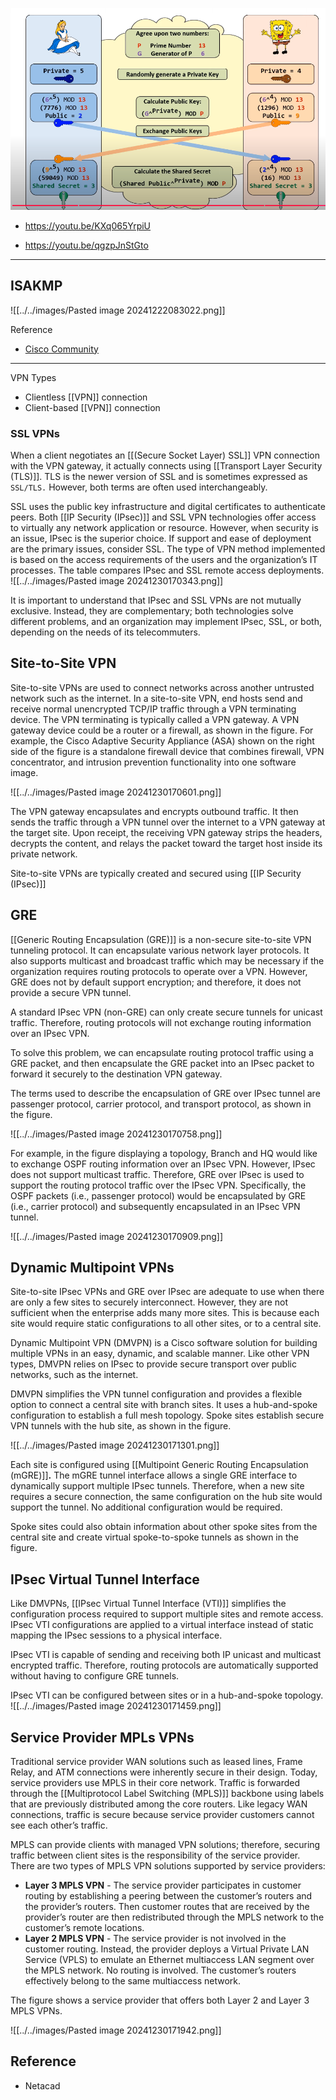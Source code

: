 ![Pasted image 20241206180124.png](../../images/Pasted%20image%2020241206180124.png)
- https://youtu.be/KXq065YrpiU


- https://youtu.be/qgzpJnStGto


---

## ISAKMP 



![[../../images/Pasted image 20241222083022.png]]


Reference
- [Cisco Community](https://community.cisco.com/t5/security-knowledge-base/isakmp/ta-p/3113882)

---

VPN Types
- Clientless [[VPN]] connection
- Client-based [[VPN]] connection


### SSL VPNs
When a client negotiates an [[(Secure Socket Layer) SSL]] VPN connection with the VPN gateway, it actually connects using [[Transport Layer Security (TLS)]]. TLS is the newer version of SSL and is sometimes expressed as` SSL/TLS.` However, both terms are often used interchangeably.

SSL uses the public key infrastructure and digital certificates to authenticate peers. Both [[IP Security (IPsec)]] and SSL VPN technologies offer access to virtually any network application or resource. However, when security is an issue, IPsec is the superior choice. If support and ease of deployment are the primary issues, consider SSL. The type of VPN method implemented is based on the access requirements of the users and the organization’s IT processes. The table compares IPsec and SSL remote access deployments.
![[../../images/Pasted image 20241230170343.png]]

It is important to understand that IPsec and SSL VPNs are not mutually exclusive. Instead, they are complementary; both technologies solve different problems, and an organization may implement IPsec, SSL, or both, depending on the needs of its telecommuters.


## Site-to-Site VPN
Site-to-site VPNs are used to connect networks across another untrusted network such as the internet. In a site-to-site VPN, end hosts send and receive normal unencrypted TCP/IP traffic through a VPN terminating device. The VPN terminating is typically called a VPN gateway. A VPN gateway device could be a router or a firewall, as shown in the figure. For example, the Cisco Adaptive Security Appliance (ASA) shown on the right side of the figure is a standalone firewall device that combines firewall, VPN concentrator, and intrusion prevention functionality into one software image.

![[../../images/Pasted image 20241230170601.png]]

The VPN gateway encapsulates and encrypts outbound traffic. It then sends the traffic through a VPN tunnel over the internet to a VPN gateway at the target site. Upon receipt, the receiving VPN gateway strips the headers, decrypts the content, and relays the packet toward the target host inside its private network.

Site-to-site VPNs are typically created and secured using [[IP Security (IPsec)]]
## GRE 

[[Generic Routing Encapsulation (GRE)]] is a non-secure site-to-site VPN tunneling protocol. It can encapsulate various network layer protocols. It also supports multicast and broadcast traffic which may be necessary if the organization requires routing protocols to operate over a VPN. However, GRE does not by default support encryption; and therefore, it does not provide a secure VPN tunnel.

A standard IPsec VPN (non-GRE) can only create secure tunnels for unicast traffic. Therefore, routing protocols will not exchange routing information over an IPsec VPN.

To solve this problem, we can encapsulate routing protocol traffic using a GRE packet, and then encapsulate the GRE packet into an IPsec packet to forward it securely to the destination VPN gateway.

The terms used to describe the encapsulation of GRE over IPsec tunnel are passenger protocol, carrier protocol, and transport protocol, as shown in the figure.


![[../../images/Pasted image 20241230170758.png]]

For example, in the figure displaying a topology, Branch and HQ would like to exchange OSPF routing information over an IPsec VPN. However, IPsec does not support multicast traffic. Therefore, GRE over IPsec is used to support the routing protocol traffic over the IPsec VPN. Specifically, the OSPF packets (i.e., passenger protocol) would be encapsulated by GRE (i.e., carrier protocol) and subsequently encapsulated in an IPsec VPN tunnel.

![[../../images/Pasted image 20241230170909.png]]

## Dynamic Multipoint VPNs
Site-to-site IPsec VPNs and GRE over IPsec are adequate to use when there are only a few sites to securely interconnect. However, they are not sufficient when the enterprise adds many more sites. This is because each site would require static configurations to all other sites, or to a central site.

Dynamic Multipoint VPN (DMVPN) is a Cisco software solution for building multiple VPNs in an easy, dynamic, and scalable manner. Like other VPN types, DMVPN relies on IPsec to provide secure transport over public networks, such as the internet.

DMVPN simplifies the VPN tunnel configuration and provides a flexible option to connect a central site with branch sites. It uses a hub-and-spoke configuration to establish a full mesh topology. Spoke sites establish secure VPN tunnels with the hub site, as shown in the figure.

![[../../images/Pasted image 20241230171301.png]]

Each site is configured using [[Multipoint Generic Routing Encapsulation (mGRE)]]**.** The mGRE tunnel interface allows a single GRE interface to dynamically support multiple IPsec tunnels. Therefore, when a new site requires a secure connection, the same configuration on the hub site would support the tunnel. No additional configuration would be required.

Spoke sites could also obtain information about other spoke sites from the central site and create virtual spoke-to-spoke tunnels as shown in the figure.


## IPsec Virtual Tunnel Interface
Like DMVPNs, [[IPsec Virtual Tunnel Interface (VTI)]] simplifies the configuration process required to support multiple sites and remote access. IPsec VTI configurations are applied to a virtual interface instead of static mapping the IPsec sessions to a physical interface.

IPsec VTI is capable of sending and receiving both IP unicast and multicast encrypted traffic. Therefore, routing protocols are automatically supported without having to configure GRE tunnels.

IPsec VTI can be configured between sites or in a hub-and-spoke topology.
![[../../images/Pasted image 20241230171459.png]]

## Service Provider MPLs VPNs

Traditional service provider WAN solutions such as leased lines, Frame Relay, and ATM connections were inherently secure in their design. Today, service providers use MPLS in their core network. Traffic is forwarded through the [[Multiprotocol Label Switching (MPLS)]] backbone using labels that are previously distributed among the core routers. Like legacy WAN connections, traffic is secure because service provider customers cannot see each other’s traffic.

MPLS can provide clients with managed VPN solutions; therefore, securing traffic between client sites is the responsibility of the service provider. There are two types of MPLS VPN solutions supported by service providers:

- **Layer 3 MPLS VPN** - The service provider participates in customer routing by establishing a peering between the customer’s routers and the provider’s routers. Then customer routes that are received by the provider’s router are then redistributed through the MPLS network to the customer’s remote locations.
- **Layer 2 MPLS VPN** - The service provider is not involved in the customer routing. Instead, the provider deploys a Virtual Private LAN Service (VPLS) to emulate an Ethernet multiaccess LAN segment over the MPLS network. No routing is involved. The customer’s routers effectively belong to the same multiaccess network.

The figure shows a service provider that offers both Layer 2 and Layer 3 MPLS VPNs.

![[../../images/Pasted image 20241230171942.png]]

## Reference 
- Netacad